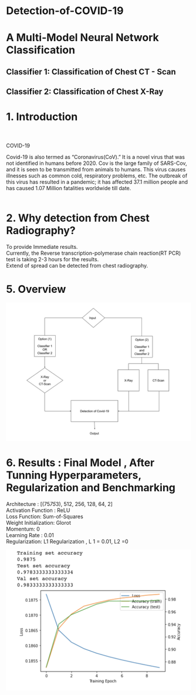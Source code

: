 # Detection-of-COVID-19

# A Multi-Model Neural Network Classification</br>
## Classifier 1: Classification of Chest CT - Scan</br>
## Classifier 2: Classification of Chest X-Ray </br>

# 1. Introduction</br></br>

COVID-19</br>

Covid-19 is also termed as “Coronavirus(CoV).” It is a novel virus that was not identified in humans before 2020. Cov is the large family of SARS-Cov,  and it is seen to be transmitted from animals to humans. This virus causes illnesses such as common cold, respiratory problems, etc. The outbreak of this virus has resulted in a pandemic; it has affected 37.1 million people and has caused 1.07 Million fatalities worldwide till date.</br></br>

# 2. Why detection from Chest Radiography?</br>

To provide Immediate results.</br>
Currently, the Reverse transcription-polymerase chain reaction(RT PCR) test is taking 2-3 hours for the results.</br>
Extend of spread can be detected from chest radiography.</br>

# 5. Overview
![Project Description](https://github.com/svyas19/Detection-of-COVID-19/blob/main/Report_Covid-19%20Detection%20(1).jpg)</br>

# 6. Results : Final Model , After Tunning Hyperparameters, Regularization and Benchmarking </br>

Architecture : [(75*75*3), 512, 256, 128, 64, 2]</br>
Activation Function : ReLU</br>
Loss Function: Sum-of-Squares</br>
Weight Initialization: Glorot</br>
Momentum: 0</br>
Learning Rate :  0.01</br>
Regularization: L1 Regularization , L 1 = 0.01, L2 =0</br>

![Evaluation Results](https://github.com/svyas19/Detection-of-COVID-19/blob/main/Evaluation%20Results.png)</br>


